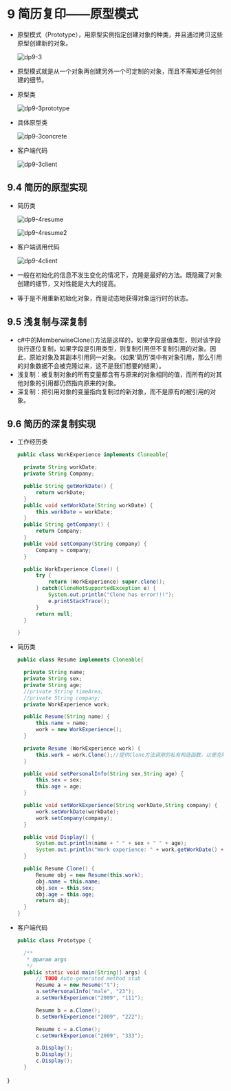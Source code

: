 # 9 简历复印——原型模式

- 原型模式（Prototype），用原型实例指定创建对象的种类，并且通过拷贝这些原型创建新的对象。

  ![dp9-3](/assets/dp9-3.png)

- 原型模式就是从一个对象再创建另外一个可定制的对象，而且不需知道任何创建的细节。

- 原型类

  ![dp9-3prototype](/assets/dp9-3prototype.png)

- 具体原型类

  ![dp9-3concrete](/assets/dp9-3concrete.png)

- 客户端代码

  ![dp9-3client](/assets/dp9-3client.png)

## 9.4 简历的原型实现

- 简历类

  ![dp9-4resume](/assets/dp9-4resume.png)

  ![dp9-4resume2](/assets/dp9-4resume2.png)

- 客户端调用代码

  ![dp9-4client](/assets/dp9-4client.png)


- 一般在初始化的信息不发生变化的情况下，克隆是最好的方法。既隐藏了对象创建的细节，又对性能是大大的提高。
- 等于是不用重新初始化对象，而是动态地获得对象运行时的状态。

## 9.5 浅复制与深复制

- c#中的MemberwiseClone()方法是这样的，如果字段是值类型，则对该字段执行逐位复制，如果字段是引用类型，则复制引用但不复制引用的对象。因此，原始对象及其副本引用同一对象。（如果‘简历’类中有对象引用，那么引用的对象数据不会被克隆过来，这不是我们想要的结果）。
- 浅复制：被复制对象的所有变量都含有与原来的对象相同的值，而所有的对其他对象的引用都仍然指向原来的对象。
- 深复制：把引用对象的变量指向复制过的新对象，而不是原有的被引用的对象。

## 9.6 简历的深复制实现

- 工作经历类

  ```java
  public class WorkExperience implements Cloneable{

  	private String workDate;
  	private String Company;

  	public String getWorkDate() {
  		return workDate;
  	}
  	public void setWorkDate(String workDate) {
  		this.workDate = workDate;
  	}
  	public String getCompany() {
  		return Company;
  	}
  	public void setCompany(String company) {
  		Company = company;
  	}

  	public WorkExperience Clone() {
  		try {
  			return (WorkExperience) super.clone();
  		} catch(CloneNotSupportedException e) {
  			System.out.println("Clone has error!!!");
  			e.printStackTrace();
  		}
  		return null;
  	}

  }
  ```

- 简历类

  ```java
  public class Resume implements Cloneable{

  	private String name;
  	private String sex;
  	private String age;
  	//private String timeArea;
  	//private String company;
  	private WorkExperience work;

  	public Resume(String name) {
  		this.name = name;
  		work = new WorkExperience();
  	}

  	private Resume (WorkExperience work) {
  		this.work = work.Clone();//提供Clone方法调用的私有构造函数，以便克隆“工作经历”的数据。
  	}

  	public void setPersonalInfo(String sex,String age) {
  		this.sex = sex;
  		this.age = age;
  	}

  	public void setWorkExperience(String workDate,String company) {
  		work.setWorkDate(workDate);
  		work.setCompany(company);
  	}

  	public void Display() {
  		System.out.println(name + " " + sex + " " + age);
  		System.out.println("Work experience: " + work.getWorkDate() + " " + work.getCompany());
  	}

  	public Resume Clone() {
  		Resume obj = new Resume(this.work);
  		obj.name = this.name;
  		obj.sex = this.sex;
  		obj.age = this.age;
  		return obj;
  	}
  }
  ```

- 客户端代码

  ```java
  public class Prototype {

	/**
	 * @param args
	 */
	public static void main(String[] args) {
		// TODO Auto-generated method stub
		Resume a = new Resume("t");
		a.setPersonalInfo("male", "23");
		a.setWorkExperience("2009", "111");

		Resume b = a.Clone();
		b.setWorkExperience("2009", "222");

		Resume c = a.Clone();
		c.setWorkExperience("2009", "333");

		a.Display();
		b.Display();
		c.Display();
	}

}
  ```

